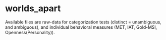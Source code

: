 # worlds_apart

Available files are raw-data for categorization tests (distinct = unambiguous, and ambiguous), and individual behavioral measures (MET, IAT, Gold-MSI, Openness(Personality)). 
